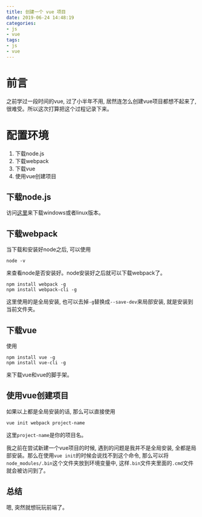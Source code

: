 ```yaml
---
title: 创建一个 vue 项目
date: 2019-06-24 14:48:19
categories:
- js
- vue
tags:
- js
- vue
---
```


# 前言

之前学过一段时间的vue, 过了小半年不用, 居然连怎么创建vue项目都想不起来了, 很难受。所以这次打算把这个过程记录下来。
<!--more-->

# 配置环境

1. 下载node.js
2. 下载webpack
3. 下载vue
4. 使用vue创建项目

## 下载node.js

访问[这里](http://nodejs.cn/download/)来下载windows或者linux版本。

## 下载webpack

当下载和安装好node之后, 可以使用

```
node -v
```

来查看node是否安装好。node安装好之后就可以下载webpack了。

```
npm install webpack -g
npm install webpack-cli -g
```

这里使用的是全局安装, 也可以去掉`-g`替换成`--save-dev`来局部安装, 就是安装到当前文件夹。

## 下载vue

使用

```
npm install vue -g
npm install vue-cli -g
```

来下载vue和vue的脚手架。

## 使用vue创建项目

如果以上都是全局安装的话, 那么可以直接使用

```
vue init webpack project-name
```

这里`project-name`是你的项目名。

我之前在尝试新建一个vue项目的时候, 遇到的问题是我并不是全局安装, 全都是局部安装。那么在使用`vue init`的时候会说找不到这个命令, 那么可以将`node_modules/.bin`这个文件夹放到环境变量中, 这样`.bin`文件夹里面的`.cmd`文件就会被访问到了。

## 总结

嗯, 突然就想玩玩前端了。
